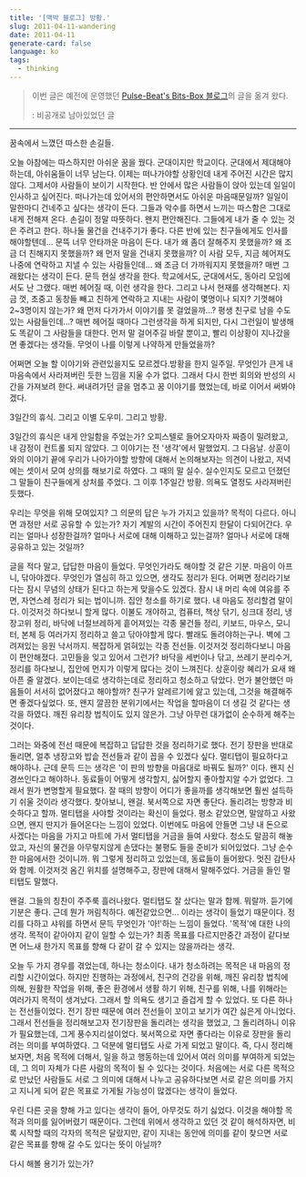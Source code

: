 ```yaml
---
title: '[맥박 블로그] 방황.'
slug: 2011-04-11-wandering
date: 2011-04-11
generate-card: false
language: ko
tags:
  - thinking
---
```


> 이번 글은 예전에 운영했던 [Pulse-Beat's Bits-Box 블로그](https://pulsebeat.tistory.com/)의 글을 옮겨 왔다.
>
> : 비공개로 남아있었던 글

---

꿈속에서 느꼈던 따스한 손길들.

오늘 아참에는 따스하지만 아쉬운 꿈을 꿨다. 군대이지만 학교이다. 군대에서 제대해야하는데, 아쉬움들이 너무 남는다. 이제는 떠나가야할 상황인데 내게 주어진 시간은 많지 않다. 그제서야 사람들이 보이기 시작한다. 반 안에서 많은 사람들이 앉아 있는데 일일이 인사하고 싶어진다. 떠나가는데 있어서의 편안하면서도 아쉬운 마음때문일까? 일일이 말한마디 건네주고 싶다는 생각이 든다. 그들과 악수를 하면서 느끼는 따스함은 그대로 내게 전해져 온다. 손길이 정말 따뜻하다. 왠지 편안해진다. 그들에게 내가 줄 수 있는 것은 주려고 한다. 하나둘 물건을 건내주기가 좋다. 다른 반에 있는 친구들에게도 인사를 해야할텐데... 문뜩 너무 안타까운 마음이 든다. 내가 왜 좀더 잘해주지 못했을까? 왜 조금 더 친해지지 못했을까? 왜 먼저 말을 건내지 못했을까? 이 사람 모두, 지금 헤어져도 나중에 연락하고 지낼 수 있는 사람들인데... 왜 조금 더 가까워지지 못했을까? 매번 그래왔다는 생각이 든다. 문득 현실 생각을 한다. 학교에서도, 군대에서도, 동아리 모임에서도 난 그랬다. 매번 헤어질 때, 이런 생각을 한다. 그리고 나서 현재를 생각해본다. 지금 껏, 초중고 동창들 빼고 친하게 연락하고 지내는 사람이 몇명이나 되지? 기껏해야 2~3명이지 않는가? 왜 먼저 다가가서 이야기를 못 걸었을까...? 평생 친구로 남을 수도 있는 사람들인데...? 매번 헤어질 때마다 그런생각을 하게 되지만, 다시 그런일이 발생해도 똑같이 그 사람들을 대한다. 먼저 말 걸어주길 바랄 뿐이고, 빨리 이상황이 지나갔을면 좋겠다는 생각들. 무엇이 나를 이렇게 나약하게 만들었을까?

어쩌면 오늘 할 이야기와 관련있을지도 모르겠다.방황을 한지 일주일. 무엇인가 큰게 내 마음속에서 사라져버린 듯한 느낌을 지울 수가 없다. 그래서 다시 한번 회의와 반성의 시간을 가져보려 한다. 써내려가던 글을 멈추고 꿈 이야기를 했었는데, 바로 이어서 써봐야겠다.

3일간의 휴식. 그리고 이별 도우미. 그리고 방황.

3일간의 휴식은 내게 안일함을 주었는가? 오피스텔로 들어오자마자 짜증이 밀려왔고, 내 감정이 컨트롤 되지 않았다. 그 이야기는 전 '생각'에서 말했었지. 그 다음날. 상훈이와의 이야기 끝에 우리가 나아가야할 방향에 대해서 논의해보자는 의견이 나왔고, 저녁에는 셋이서 모여 상의를 해보기로 하였다. 그 때의 말 실수. 실수인지도 모르고 던졌던 그 말들이 친구들에게 상처를 주었다. 그 이후 1주일간 방황. 의욕도 열정도 사라져버린 듯했다.

우리는 무엇을 위해 모여있지? 그 의문의 답은 누가 가지고 있을까? 목적이 다르다. 아니면 과정만 서로 공유할 수 있는가? 자기 계발의 시간이 주어진지 한달이 다되어간다. 우리는 얼마나 성장한걸까? 얼마나 서로에 대해 이해하고 있는걸까? 얼마나 서로에 대해 공유하고 있는 것일까?

글을 적다 말고, 답답한 마음이 들었다. 무엇인가라도 해야할 것 같은 기분. 마음이 아프니, 닦아야겠다. 무엇인가 열심히 하고 있으면, 생각도 정리가 된다. 어쩌면 정리라기보다는 잠시 무념의 상태가 된다고 하는게 맞을수도 있겠다. 잠시 내 머리 속에 여유를 주면, 자연스레 정리가 되는 법이니까. 집안 청소를 하기로 했다. 내 마음도 정리할겸 말이다. 이것저것 하다보니 할게 많다. 이불도 개야하고, 컴퓨터, 책상 닦기, 싱크대 정리, 냉장고위 정리, 바닥에 너절브레하게 흩어져있는 각종 물건들 정리, 키보드, 마우스, 모니터, 본체 등 여러가지 정리하고 쓸고 닦아야할게 많다. 빨래도 돌려야하는구나. 벽에 그려져있는 응원 낙서까지. 복잡하게 얽혀있는 각종 전선들. 이것저것 정리하다보니 마음이 편안해졌다. 고민들을 잊고 있어서 그런가? 바닥을 세번이나 닦고, 쓰레기 분리수거, 정리를 하다보니, 집안에 먼지가 이렇게 많다는 것이 느껴진다. 상훈이랑 혜리가 요새 왜 아픈 줄 알겠다. 보이는데로 생각하는데로 정리하고 청소하고 닦았다. 먼가 불안했던 마음들이 서서히 없어졌다고 해야할까? 친구가 알레르기에 앓고 있는데, 그것을 해결해주면 좋겠다싶었다. 또, 왠지 깔끔한 분위기에서는 작업을 할마음이 더 생길 것 같다는 생각을 하였다. 깨진 유리창 법칙이도 있지 않은가. 그냥 아무런 대가없이 순수하게 해주는 것이다.

그러는 와중에 전선 때문에 복잡하고 답답한 것을 정리하기로 했다. 전기 장판을 반대로 돌리면, 얼추 냉장고와 밥솥 전선들과 같이 꼽을 수 있겠다 싶다. 멀티탭이 필요하다고 해야하나. 근데 문득 드는 생각은 '이 판의 방향을 마음대로 바꿔도 될까?' 이다. 왠지 신경쓰인다고 해야하나. 동료들이 어떻게 생각할지, 싫어할지 좋아할지알 수가 없었다. 그래서 뭔가 변명할게 필요했다. 잘 때의 방향이 어디가 좋을까를 생각해보면 훨씬 설득하기 쉬울 것이라 생각했다. 찾아보니, 왠걸. 북서쪽으로 자면 좋단다. 돌리려는 방향과 비슷하다고 할까. 멀티탭을 사야할 것이라는 확신이 들었다. 평소 같았으면, 말않하고 사왔으면, 왠지 딴지가 들어온다는 느낌이 있었다. 이번에도 마음에 안들면 그냥 내 돈으로 사겠다는 마음을 가지고 마트에 가서 멀티탭을 거금을 들여 사왔다. 청소도 말끔히 해놓았고, 자신의 물건을 아무렇지않게 손댔다는 불평도 들을 준비가 되어있었다. 그냥 순수한 마음에서한 것이니까. 뭐 그렇게 정리하고 있었는데, 동료들이 들어왔다. 멋진 감탄사와 함께. 이것저것 옴긴 위치를 설명해주고, 장판에 대해서 말해주었다. 거금을 들인 멀티탭도 말했다.

왠걸. 그들의 칭찬이 주주룩 흘러나왔다. 멀티탭도 잘 샀다는 말과 함께. 뭐랄까. 듣기에 기분은 좋다. 근데 뭔가 꺼림칙하다. 예전같았으면... 이라는 생각이 들었기 때문이다. 정리를 다하고 샤워를 하면서 문득 무엇인가 '아!'하는 느낌이 들었다. '목적'에 대한 나의 생각. 목적이 같아야지 같이 일할 수 있는가? 최종 목표를 다르지만중간 과정이 같다보면 어느새 한가지 목표를 향해 다 같이 갈 수 있지는 않을까라는 생각.

오늘 두 가지 경우를 겪었는데, 하나는 청소이다. 내가 청소하려는 목적은 내 마음의 정리할 시간이었다. 하지만 진행하는 과정에서, 친구의 건강을 위해, 깨진 유리창 법칙에 의해, 원활한 작업을 위해, 좋은 환경에서 생활 하기 위해, 친구를 위해, 나를 위해라는 여러가지 목적이 생겨났다. 그래서 할 의욕도 생기고 즐겁게 할 수 있었다. 또 다른 하나는 전선들이었다. 전기 장판 때문에 여러 전선들이 꼬이고 보기가 여간 싫은게 아니었다. 그래서 전선들을 정리해보고자 전기장판을 돌리려는 생각을 했었고, 그 돌리려하니 이유가 필요했는데, 그게 풍수지리설이었다. 북서쪽으로 자면 좋다라는 이유로 장판을 돌리려는 의미를 부여하였다. 그 덕분에 멀티탭도 사로 가게 되었고 말이다.
즉, 다시 정리해보자면, 처음 목적에 더해서, 일을 하고 행동하는데 있어서 여러 의미를 부여하게 되었는데, 그 의미 자체가 다른 사람의 목적이 될 수 있다는 것이다. 처음에는 서로 다른 목적으로 만났던 사람들도 서로 그 의미에 대해서 나누고 공유하다보면 서로 같은 의미를 가지고 지니게 되어 같은 목표로 가게될 가능성이 많겠다는 생각이 들었다.

우린 다른 곳을 향해 가고 있다는 생각이 들어, 아무것도 하기 싫었다. 이것을 해야할 목적과 의미를 잃어버렸기 때문이다. 그런데 위에서 생각하고 있던 것 같이 해석하자면, 비록 시작할 때의 각자의 목적은 달랐지만, 같이 지내는 동안에 의미를 같이 찾으면 서로 같은 목표를 향해 갈 수도 있다는 뜻이 아닐까?

다시 해볼 용기가 있는가?
